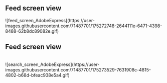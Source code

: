 <h2> Feed screen view </h2> 
![feed_screen_AdobeExpress](https://user-images.githubusercontent.com/71487701/175272748-2644111e-6471-4398-8488-62b8dc89082e.gif)


<br/>
<h2> Feed screen view </h2> <br/>
![search_screen_AdobeExpress](https://user-images.githubusercontent.com/71487701/175273529-7631908c-4815-4802-b68d-bfeac938e5a4.gif)
